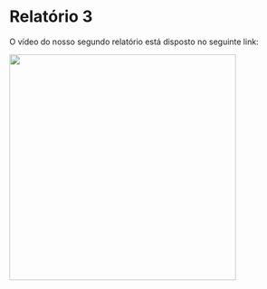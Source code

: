 # Relatório 3
O vídeo do nosso segundo relatório está disposto no seguinte link:

<a href="https://www.youtube.com/watch?v=YOzQ4JH2H4A"><img src="https://raw.githubusercontent.com/Interacao-Humano-Computador/2020.2-forumPiR2/main/docs/assets/relatorios/R3.png" width="400"></a>

